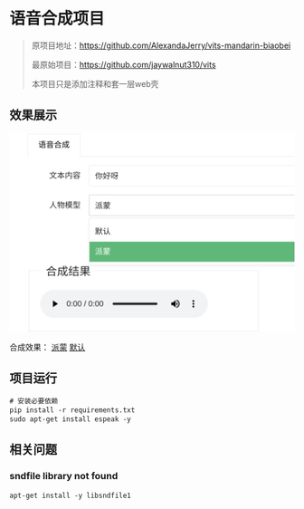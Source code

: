 # 语音合成项目
> 原项目地址：https://github.com/AlexandaJerry/vits-mandarin-biaobei
> 
> 最原始项目：https://github.com/jaywalnut310/vits
> 
> 本项目只是添加注释和套一层web壳

## 效果展示
![](./source/01.png)

合成效果：
[派蒙](./source/paimon.wav)
[默认](./source/default.wav)


## 项目运行
```shell
# 安装必要依赖
pip install -r requirements.txt
sudo apt-get install espeak -y

```




## 相关问题
### sndfile library not found

```shell
apt-get install -y libsndfile1
```